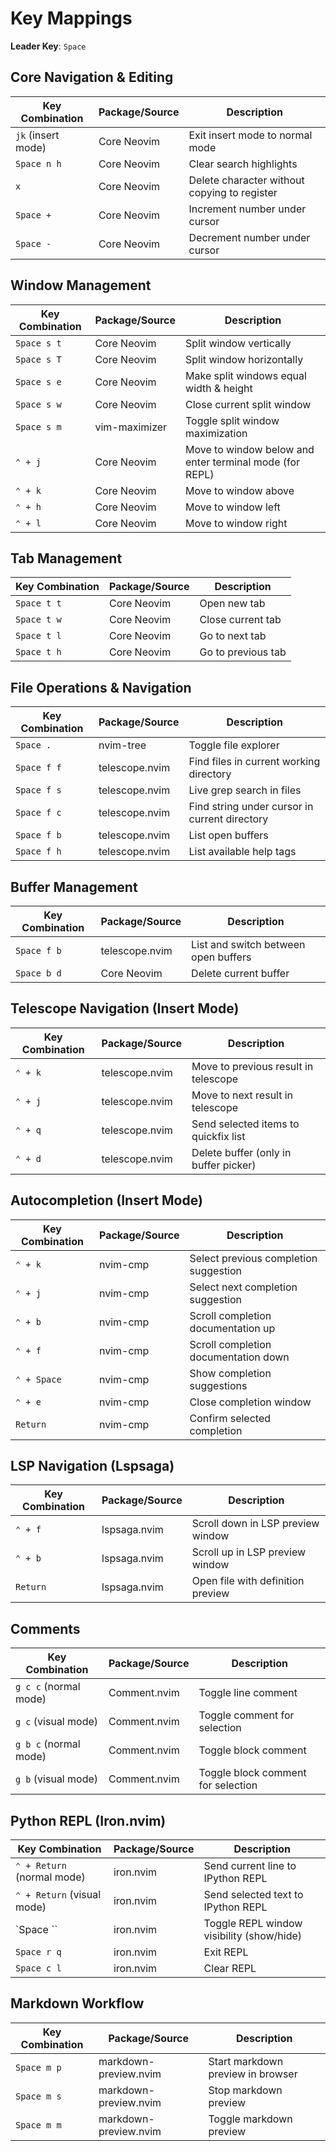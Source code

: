 # Key Mappings

**Leader Key**: `Space`

## Core Navigation & Editing

| Key Combination | Package/Source | Description |
|----------------|----------------|-------------|
| `jk` (insert mode) | Core Neovim | Exit insert mode to normal mode |
| `Space n h` | Core Neovim | Clear search highlights |
| `x` | Core Neovim | Delete character without copying to register |
| `Space +` | Core Neovim | Increment number under cursor |
| `Space -` | Core Neovim | Decrement number under cursor |

## Window Management

| Key Combination | Package/Source | Description |
|----------------|----------------|-------------|
| `Space s t` | Core Neovim | Split window vertically |
| `Space s T` | Core Neovim | Split window horizontally |
| `Space s e` | Core Neovim | Make split windows equal width & height |
| `Space s w` | Core Neovim | Close current split window |
| `Space s m` | vim-maximizer | Toggle split window maximization |
| `⌃ + j` | Core Neovim | Move to window below and enter terminal mode (for REPL) |
| `⌃ + k` | Core Neovim | Move to window above |
| `⌃ + h` | Core Neovim | Move to window left |
| `⌃ + l` | Core Neovim | Move to window right |

## Tab Management

| Key Combination | Package/Source | Description |
|----------------|----------------|-------------|
| `Space t t` | Core Neovim | Open new tab |
| `Space t w` | Core Neovim | Close current tab |
| `Space t l` | Core Neovim | Go to next tab |
| `Space t h` | Core Neovim | Go to previous tab |

## File Operations & Navigation

| Key Combination | Package/Source | Description |
|----------------|----------------|-------------|
| `Space .` | nvim-tree | Toggle file explorer |
| `Space f f` | telescope.nvim | Find files in current working directory |
| `Space f s` | telescope.nvim | Live grep search in files |
| `Space f c` | telescope.nvim | Find string under cursor in current directory |
| `Space f b` | telescope.nvim | List open buffers |
| `Space f h` | telescope.nvim | List available help tags |

## Buffer Management

| Key Combination | Package/Source | Description |
|----------------|----------------|-------------|
| `Space f b` | telescope.nvim | List and switch between open buffers |
| `Space b d` | Core Neovim | Delete current buffer |

## Telescope Navigation (Insert Mode)

| Key Combination | Package/Source | Description |
|----------------|----------------|-------------|
| `⌃ + k` | telescope.nvim | Move to previous result in telescope |
| `⌃ + j` | telescope.nvim | Move to next result in telescope |
| `⌃ + q` | telescope.nvim | Send selected items to quickfix list |
| `⌃ + d` | telescope.nvim | Delete buffer (only in buffer picker) |

## Autocompletion (Insert Mode)

| Key Combination | Package/Source | Description |
|----------------|----------------|-------------|
| `⌃ + k` | nvim-cmp | Select previous completion suggestion |
| `⌃ + j` | nvim-cmp | Select next completion suggestion |
| `⌃ + b` | nvim-cmp | Scroll completion documentation up |
| `⌃ + f` | nvim-cmp | Scroll completion documentation down |
| `⌃ + Space` | nvim-cmp | Show completion suggestions |
| `⌃ + e` | nvim-cmp | Close completion window |
| `Return` | nvim-cmp | Confirm selected completion |

## LSP Navigation (Lspsaga)

| Key Combination | Package/Source | Description |
|----------------|----------------|-------------|
| `⌃ + f` | lspsaga.nvim | Scroll down in LSP preview window |
| `⌃ + b` | lspsaga.nvim | Scroll up in LSP preview window |
| `Return` | lspsaga.nvim | Open file with definition preview |

## Comments

| Key Combination | Package/Source | Description |
|----------------|----------------|-------------|
| `g c c` (normal mode) | Comment.nvim | Toggle line comment |
| `g c` (visual mode) | Comment.nvim | Toggle comment for selection |
| `g b c` (normal mode) | Comment.nvim | Toggle block comment |
| `g b` (visual mode) | Comment.nvim | Toggle block comment for selection |

## Python REPL (Iron.nvim)

| Key Combination | Package/Source | Description |
|----------------|----------------|-------------|
| `⌃ + Return` (normal mode) | iron.nvim | Send current line to IPython REPL |
| `⌃ + Return` (visual mode) | iron.nvim | Send selected text to IPython REPL |
| `Space `` | iron.nvim | Toggle REPL window visibility (show/hide) |
| `Space r q` | iron.nvim | Exit REPL |
| `Space c l` | iron.nvim | Clear REPL |

## Markdown Workflow

| Key Combination | Package/Source | Description |
|----------------|----------------|-------------|
| `Space m p` | markdown-preview.nvim | Start markdown preview in browser |
| `Space m s` | markdown-preview.nvim | Stop markdown preview |
| `Space m m` | markdown-preview.nvim | Toggle markdown preview |